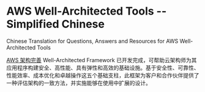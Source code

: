 # AWS Well-Architected Tools -- Simplified Chinese 
Chinese Translation for Questions, Answers and Resources for AWS Well-Architected Tools

[AWS 架构完善](https://aws.amazon.com/cn/architecture/well-architected/?nc1=h_ls)
Well-Architected Framework 已开发完成，可帮助云架构师为其应用程序构建安全、高性能、具有弹性和高效的基础设施。基于安全性、可靠性、性能效率、成本优化和卓越操作这五个基础支柱，此框架为客户和合作伙伴提供了一种评估架构的一致方法，并实施能够在使用中扩展的设计。
